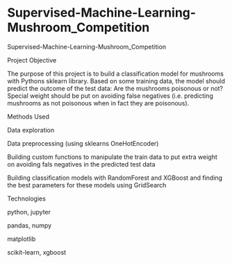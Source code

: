 # Supervised-Machine-Learning-Mushroom_Competition
Supervised-Machine-Learning-Mushroom_Competition

Project Objective

The purpose of this project is to build a classification model for mushrooms with Pythons sklearn library. 
Based on some training data, the model should predict the outcome of the test data: Are the mushrooms poisonous or not? Special weight should be put on avoiding false negatives (i.e. predicting mushrooms as not poisonous when in fact they are poisonous).

Methods Used

Data exploration

Data preprocessing (using sklearns OneHotEncoder)

Building custom functions to manipulate the train data to put extra weight on avoiding fals negatives in the predicted test data

Building classification models with RandomForest and XGBoost and finding the best parameters for these models using GridSearch

Technologies

python, jupyter

pandas, numpy

matplotlib

scikit-learn, xgboost
